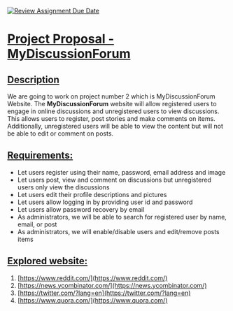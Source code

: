 [![Review Assignment Due Date](https://classroom.github.com/assets/deadline-readme-button-24ddc0f5d75046c5622901739e7c5dd533143b0c8e959d652212380cedb1ea36.svg)](https://classroom.github.com/a/enf2qyfT)
# <span style="text-decoration:underline;">Project Proposal - MyDiscussionForum</span>


## <span style="text-decoration:underline;">Description</span>

We are going to work on project number 2 which is MyDiscussionForum Website. The **MyDiscussionForum** website will allow registered users to engage in online discussions and unregistered users to view discussions. This allows users to register, post stories and make comments on items. Additionally, unregistered users will be able to view the content but will not be able to edit or comment on posts. 


## <span style="text-decoration:underline;">Requirements:</span>



* Let users register using their name, password, email address and image
* Let users post, view and comment on discussions but unregistered users only view the discussions
* Let users edit their profile descriptions and pictures
* Let users allow logging in by providing user id and password
* Let users allow password recovery by email
* As administrators, we will be able to search for registered user by name, email, or post
* As administrators, we will enable/disable users and edit/remove posts items   


## <span style="text-decoration:underline;">Explored website: </span>



1. [https://www.reddit.com/](https://www.reddit.com/)
2. [https://news.ycombinator.com/](https://news.ycombinator.com/)
3. [https://twitter.com/?lang=en](https://twitter.com/?lang=en)
4. [https://www.quora.com/](https://www.quora.com/)
